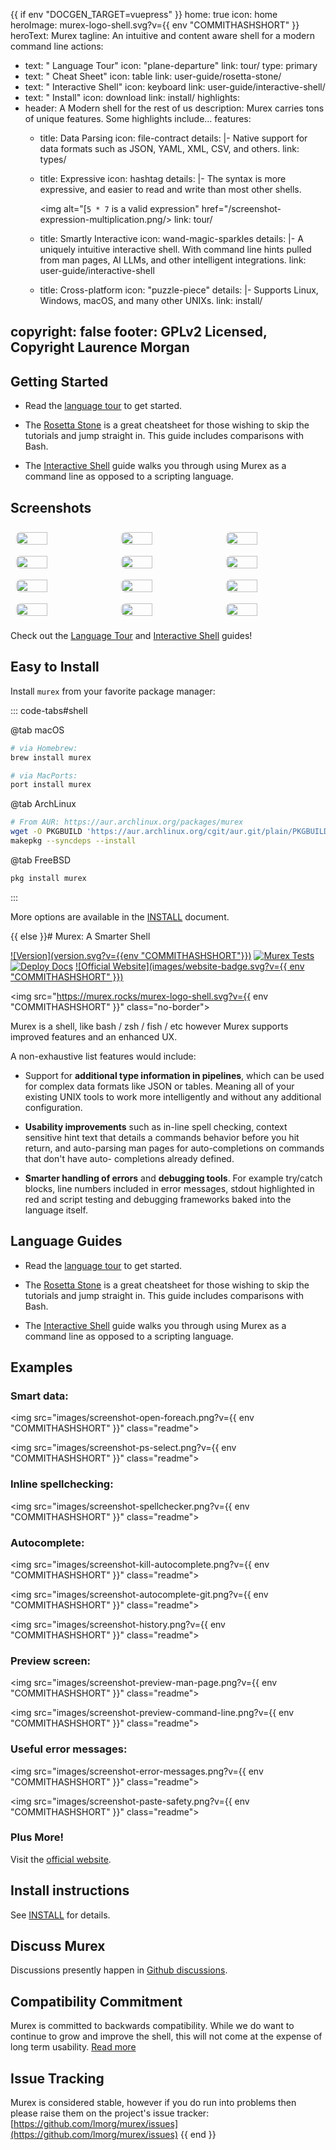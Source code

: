 {{ if env "DOCGEN_TARGET=vuepress" }}
home: true
icon: home
heroImage: murex-logo-shell.svg?v={{ env "COMMITHASHSHORT" }}
heroText: Murex
tagline: An intuitive and content aware shell for a modern command line
actions:
  - text: " Language Tour"
    icon: "plane-departure"
    link: tour/
    type: primary
  - text: " Cheat Sheet"
    icon: table
    link: user-guide/rosetta-stone/
  - text: " Interactive Shell"
    icon: keyboard
    link: user-guide/interactive-shell/
  - text: " Install"
    icon: download
    link: install/
highlights:
  - header: A Modern shell for the rest of us
    description: Murex carries tons of unique features. Some highlights include...
    features:
      - title: Data Parsing
        icon: file-contract
        details: |-
          Native support for data formats such as JSON, YAML, XML, CSV, and others.
        link: types/

      - title: Expressive
        icon: hashtag
        details: |-
          The syntax is more expressive, and easier to read and write than most other shells.

          <img alt="[`5 * 7` is a valid expression" href="/screenshot-expression-multiplication.png/>
        link: tour/

      - title: Smartly Interactive
        icon: wand-magic-sparkles
        details: |-
          A uniquely intuitive interactive shell. With command line hints pulled from man pages, AI LLMs, and other intelligent integrations.
        link: user-guide/interactive-shell

      - title: Cross-platform
        icon: "puzzle-piece"
        details: |-
          Supports Linux, Windows, macOS, and many other UNIXs.
        link: install/

copyright: false
footer: GPLv2 Licensed, Copyright Laurence Morgan
---
## Getting Started

* Read the [language tour](/tour.html) to get started.

* The [Rosetta Stone](/user-guide/rosetta-stone.html) is a
great cheatsheet for those wishing to skip the tutorials and jump straight in.
This guide includes comparisons with Bash.

* The [Interactive Shell](/user-guide/interactive-shell.html)
guide walks you through using Murex as a command line as opposed to a scripting
language.

## Screenshots

<!-- markdownlint-disable -->

<div class="image-preview">
  <img src="/screenshot-kill-autocomplete.png?v={{ env "COMMITHASHSHORT" }}" />
  <img src="/screenshot-open-foreach.png?v={{ env "COMMITHASHSHORT" }}" />
  <img src="/screenshot-spellchecker.png?v={{ env "COMMITHASHSHORT" }}" />
  <img src="/screenshot-autocomplete-git.png?v={{ env "COMMITHASHSHORT" }}" />
  <img src="/screenshot-error-messages.png?v={{ env "COMMITHASHSHORT" }}" />
  <img src="/screenshot-hint-text-rsync.png?v={{ env "COMMITHASHSHORT" }}" />
  <img src="/screenshot-preview-man-page.png?v={{ env "COMMITHASHSHORT" }}" />
  <img src="/screenshot-preview-command-line.png?v={{ env "COMMITHASHSHORT" }}" />
  <img src="/screenshot-paste-safety.png?v={{ env "COMMITHASHSHORT" }}" />
  <img src="/screenshot-autocomplete-context-sensitive.png?v={{ env "COMMITHASHSHORT" }}" />
  <img src="/screenshot-history.png?v={{ env "COMMITHASHSHORT" }}" />
  <img src="/screenshot-ps-select.png?v={{ env "COMMITHASHSHORT" }}" />
</div>

<style>
  .image-preview {
    display: flex;
    justify-content: space-evenly;
    align-items: center;
    flex-wrap: wrap;
  }

  .image-preview > img {
     box-sizing: border-box;
     width: 33.3% !important;
     padding: 9px;
     border-radius: 16px;
  }

  @media (max-width: 719px) {
    .image-preview > img {
      width: 50% !important;
    }
  }

  @media (max-width: 419px) {
    .image-preview > img {
      width: 100% !important;
    }
  }
</style>

<!-- markdownlint-restore -->

Check out the [Language Tour](/tour.html) and [Interactive Shell](user-guide/interactive-shell.html) guides!

## Easy to Install

Install `murex` from your favorite package manager:

::: code-tabs#shell

@tab macOS
```sh
# via Homebrew:
brew install murex

# via MacPorts:
port install murex
```

@tab ArchLinux
```sh
# From AUR: https://aur.archlinux.org/packages/murex
wget -O PKGBUILD 'https://aur.archlinux.org/cgit/aur.git/plain/PKGBUILD?h=murex'
makepkg --syncdeps --install 
```

@tab FreeBSD
```sh
pkg install murex
```

:::

More options are available in the [INSTALL](install/) document.

{{ else }}# Murex: A Smarter Shell

[![Version](version.svg?v={{env "COMMITHASHSHORT"}})](DOWNLOAD.md)
[![Murex Tests](https://github.com/lmorg/murex/actions/workflows/murex-tests.yaml/badge.svg)](https://github.com/lmorg/murex/actions/workflows/murex-tests.yaml)
[![Deploy Docs](https://github.com/lmorg/murex/actions/workflows/deploy-docs.yaml/badge.svg)](https://github.com/lmorg/murex/actions/workflows/deploy-docs.yaml)
[![Official Website](images/website-badge.svg?v={{ env "COMMITHASHSHORT" }})](https://murex.rocks)

<img src="https://murex.rocks/murex-logo-shell.svg?v={{ env "COMMITHASHSHORT" }}" class="no-border">

Murex is a shell, like bash / zsh / fish / etc however Murex supports improved
features and an enhanced UX.

A non-exhaustive list features would include:

* Support for **additional type information in pipelines**, which can be used
  for complex data formats like JSON or tables. Meaning all of your existing
  UNIX tools to work more intelligently and without any additional configuration.

* **Usability improvements** such as in-line spell checking, context sensitive
  hint text that details a commands behavior before you hit return, and
  auto-parsing man pages for auto-completions on commands that don't have auto-
  completions already defined.
  
* **Smarter handling of errors** and **debugging tools**. For example try/catch
  blocks, line numbers included in error messages, stdout highlighted in red
  and script testing and debugging frameworks baked into the language itself.

## Language Guides

* Read the [language tour](/docs/tour.md) to get started.

* The [Rosetta Stone](/docs/user-guide/rosetta-stone.md) is a
great cheatsheet for those wishing to skip the tutorials and jump straight in.
This guide includes comparisons with Bash.

* The [Interactive Shell](/docs/user-guide/interactive-shell.md)
guide walks you through using Murex as a command line as opposed to a scripting
language.

## Examples

### Smart data:

<img src="images/screenshot-open-foreach.png?v={{ env "COMMITHASHSHORT" }}" class="readme">

<img src="images/screenshot-ps-select.png?v={{ env "COMMITHASHSHORT" }}" class="readme">

### Inline spellchecking:

<img src="images/screenshot-spellchecker.png?v={{ env "COMMITHASHSHORT" }}" class="readme">

### Autocomplete:

<img src="images/screenshot-kill-autocomplete.png?v={{ env "COMMITHASHSHORT" }}" class="readme">

<img src="images/screenshot-autocomplete-git.png?v={{ env "COMMITHASHSHORT" }}" class="readme">

<img src="images/screenshot-history.png?v={{ env "COMMITHASHSHORT" }}" class="readme">

### Preview screen:

<img src="images/screenshot-preview-man-page.png?v={{ env "COMMITHASHSHORT" }}" class="readme">

<img src="images/screenshot-preview-command-line.png?v={{ env "COMMITHASHSHORT" }}" class="readme">

### Useful error messages:

<img src="images/screenshot-error-messages.png?v={{ env "COMMITHASHSHORT" }}" class="readme">

<img src="images/screenshot-paste-safety.png?v={{ env "COMMITHASHSHORT" }}" class="readme">

### Plus More!

Visit the [official website](https://murex.rocks).

## Install instructions

See [INSTALL](INSTALL.md) for details.

## Discuss Murex

Discussions presently happen in [Github discussions](https://github.com/lmorg/murex/discussions).

## Compatibility Commitment

Murex is committed to backwards compatibility. While we do want to continue to
grow and improve the shell, this will not come at the expense of long term
usability. [Read more](compatibility.md)

## Issue Tracking

Murex is considered stable, however if you do run into problems then please
raise them on the project's issue tracker: [https://github.com/lmorg/murex/issues](https://github.com/lmorg/murex/issues)
{{ end }}